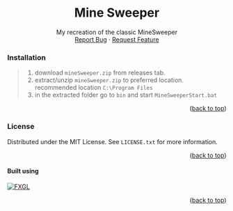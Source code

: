 <a id="readme-top"></a>

<div>
<h1 align="center">Mine Sweeper</h1>

  <p align="center">
    My recreation of the classic MineSweeper
    <br />
    <a href="https://github.com/oliverbos1/MineSweeper/issues/new?labels=bug&template=bug-report---.md">Report Bug</a>
    &middot;
    <a href="https://github.com/oliverbos1/MineSweeper/issues/new?labels=enhancement&template=feature-request---.md">Request Feature</a>
  </p>
</div>

### Installation

> 1. download `mineSweeper.zip` from releases tab.
> 2. extract/unzip `mineSweeper.zip` to preferred location. recommended location `C:\Program Files`
> 3. in the extracted folder go to `bin` and start `MineSweeperStart.bat`

<p align="right">(<a href="#readme-top">back to top</a>)</p>

### License

Distributed under the MIT License. See `LICENSE.txt` for more information.

<p align="right">(<a href="#readme-top">back to top</a>)</p>

#### Built using

[![FXGL][FXGL.com]][FXGL-url]

<p align="right">(<a href="#readme-top">back to top</a>)</p>

[FXGL-url]: https://almasb.github.io/FXGL/

[FXGL.com]: https://img.shields.io/badge/FXGL-ff3c00?style=for-the-badge&logo=github